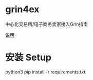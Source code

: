 # grin4ex
中心化交易所/电子商务卖家接入Grin指南

[说明](https://mp.weixin.qq.com/s?__biz=Mzg5MzA5MDQxMQ==&mid=2247483918&idx=1&sn=46d4551d5d11621b83c8c39ccbc5f6af&chksm=c0356d0af742e41cea3f7b837010d06e2a06a22db299f86857428291b80c979399b2a17e59d8&token=922388423&lang=zh_CN#rd)


# 安装 Setup
python3
pip install -r requirements.txt
